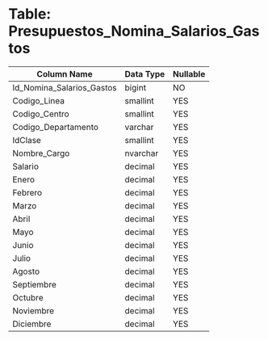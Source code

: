 # Table: Presupuestos_Nomina_Salarios_Gastos

| Column Name | Data Type | Nullable |
|-------------|-----------|----------|
| Id_Nomina_Salarios_Gastos | bigint | NO |
| Codigo_Linea | smallint | YES |
| Codigo_Centro | smallint | YES |
| Codigo_Departamento | varchar | YES |
| IdClase | smallint | YES |
| Nombre_Cargo | nvarchar | YES |
| Salario | decimal | YES |
| Enero | decimal | YES |
| Febrero | decimal | YES |
| Marzo | decimal | YES |
| Abril | decimal | YES |
| Mayo | decimal | YES |
| Junio | decimal | YES |
| Julio | decimal | YES |
| Agosto | decimal | YES |
| Septiembre | decimal | YES |
| Octubre | decimal | YES |
| Noviembre | decimal | YES |
| Diciembre | decimal | YES |
